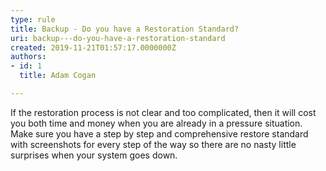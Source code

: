 ```yaml
---
type: rule
title: Backup - Do you have a Restoration Standard?
uri: backup---do-you-have-a-restoration-standard
created: 2019-11-21T01:57:17.0000000Z
authors:
- id: 1
  title: Adam Cogan

---
```


If the restoration process is not clear and too complicated, then it will cost you both time and money when you are already in a pressure situation. Make sure you have a step by step and comprehensive restore standard with screenshots for every step of the way so there are no nasty little surprises when your system goes down.
